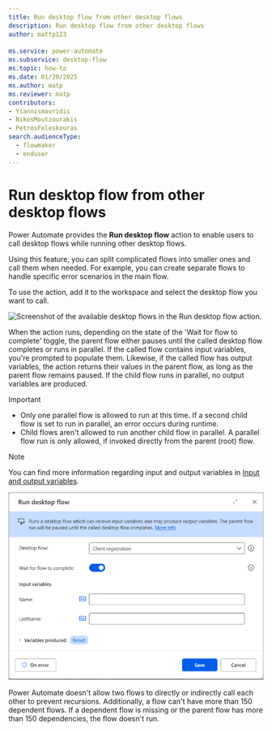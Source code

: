 ```yaml
---
title: Run desktop flow from other desktop flows
description: Run desktop flow from other desktop flows
author: mattp123

ms.service: power-automate
ms.subservice: desktop-flow
ms.topic: how-to
ms.date: 01/20/2025
ms.author: matp
ms.reviewer: matp
contributors:
- Yiannismavridis
- NikosMoutzourakis
- PetrosFeleskouras
search.audienceType: 
  - flowmaker
  - enduser
---
```


# Run desktop flow from other desktop flows

Power Automate provides the **Run desktop flow** action to enable users to call desktop flows while running other desktop flows.

Using this feature, you can split complicated flows into smaller ones and call them when needed. For example, you can create separate flows to handle specific error scenarios in the main flow.

To use the action, add it to the workspace and select the desktop flow you want to call. 

![Screenshot of the available desktop flows in the Run desktop flow action.](media/run-desktop-flow-action/run-desktop-flow-action.png)

When the action runs, depending on the state of the 'Wait for flow to complete' toggle, the parent flow either pauses until the called desktop flow completes or runs in parallel. If the called flow contains input variables, you're prompted to populate them. Likewise, if the called flow has output variables, the action returns their values in the parent flow, as long as the parent flow remains paused. If the child flow runs in parallel, no output variables are produced.

>[!IMPORTANT]
>
> - Only one parallel flow is allowed to run at this time. If a second child flow is set to run in parallel, an error occurs during runtime.
> - Child flows aren't allowed to run another child flow in parallel. A parallel flow run is only allowed, if invoked directly from the parent (root) flow.

> [!NOTE]
> You can find more information regarding input and output variables in [Input and output variables](../manage-variables.md#input-and-output-variables).

![Screenshot of the Run desktop flow action.](media/run-desktop-flow-action/run-desktop-flow-action-with-parallel-run-toggle.png)

Power Automate doesn't allow two flows to directly or indirectly call each other to prevent recursions. Additionally, a flow can't have more than 150 dependent flows. If a dependent flow is missing or the parent flow has more than 150 dependencies, the flow doesn't run.
